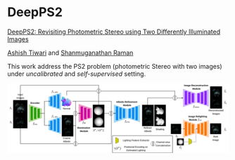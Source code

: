 # DeepPS2
[DeepPS2: Revisiting Photometric Stereo using Two Differently Illuminated Images](https://arxiv.org/abs/2207.02025)

[Ashish Tiwari](https://sites.google.com/iitgn.ac.in/ashishtiwari/home) and [Shanmuganathan Raman](https://iitgn.ac.in/faculty/cse/shanmuganathan)

This work address the PS2 problem (photometric Stereo with two images) under *uncalibrated* and *self-supervised* setting.

![alt text](https://github.com/ashisht96/DeepPS2/blob/main/images/bd.png)
